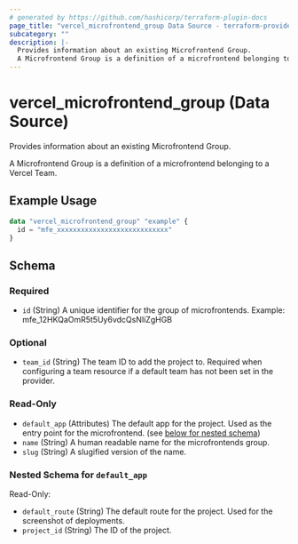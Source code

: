 ```yaml
---
# generated by https://github.com/hashicorp/terraform-plugin-docs
page_title: "vercel_microfrontend_group Data Source - terraform-provider-vercel"
subcategory: ""
description: |-
  Provides information about an existing Microfrontend Group.
  A Microfrontend Group is a definition of a microfrontend belonging to a Vercel Team.
---
```


# vercel_microfrontend_group (Data Source)

Provides information about an existing Microfrontend Group.

A Microfrontend Group is a definition of a microfrontend belonging to a Vercel Team.

## Example Usage

```terraform
data "vercel_microfrontend_group" "example" {
  id = "mfe_xxxxxxxxxxxxxxxxxxxxxxxxxxxx"
}
```

<!-- schema generated by tfplugindocs -->
## Schema

### Required

- `id` (String) A unique identifier for the group of microfrontends. Example: mfe_12HKQaOmR5t5Uy6vdcQsNIiZgHGB

### Optional

- `team_id` (String) The team ID to add the project to. Required when configuring a team resource if a default team has not been set in the provider.

### Read-Only

- `default_app` (Attributes) The default app for the project. Used as the entry point for the microfrontend. (see [below for nested schema](#nestedatt--default_app))
- `name` (String) A human readable name for the microfrontends group.
- `slug` (String) A slugified version of the name.

<a id="nestedatt--default_app"></a>
### Nested Schema for `default_app`

Read-Only:

- `default_route` (String) The default route for the project. Used for the screenshot of deployments.
- `project_id` (String) The ID of the project.
